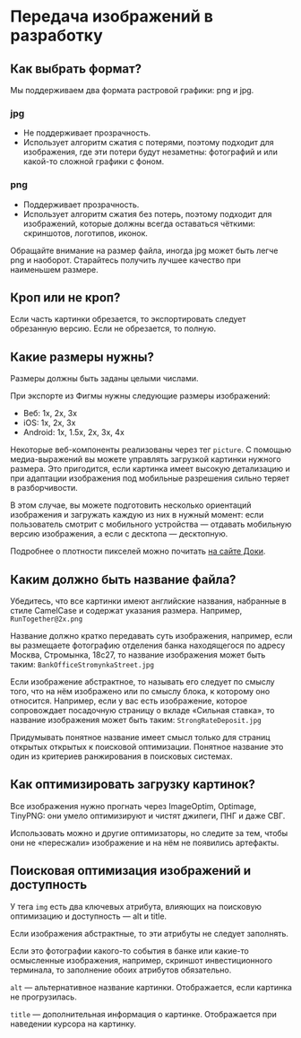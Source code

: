 # Передача изображений в разработку

## Как выбрать формат?

Мы поддерживаем два формата растровой графики: png и jpg.

### jpg

- Не поддерживает прозрачность.
- Использует алгоритм сжатия с потерями, поэтому подходит для изображения, где эти потери будут незаметны: фотографий и или какой-то сложной графики с фоном.

### png

- Поддерживает прозрачность.
- Использует алгоритм сжатия без потерь, поэтому подходит для изображений, которые должны всегда оставаться чёткими: скриншотов, логотипов, иконок.

Обращайте внимание на размер файла, иногда jpg может быть легче png и наоборот. Старайтесь получить лучшее качество при наименьшем размере.

## Кроп или не кроп?

Если часть картинки обрезается, то экспортировать следует обрезанную версию. Если не обрезается, то полную.

## Какие размеры нужны?

Размеры должны быть заданы целыми числами.

При экспорте из Фигмы нужны следующие размеры изображений:

- Веб: 1x, 2x, 3x
- iOS: 1x, 2x, 3x
- Android: 1x, 1.5x, 2x, 3x, 4x

Некоторые веб-компоненты реализованы через тег `picture`. С помощью медиа-выражений вы можете управлять загрузкой картинки нужного размера. Это пригодится, если картинка имеет высокую детализацию и при адаптации изображения под мобильные разрешения сильно теряет в разборчивости.

В этом случае, вы можете подготовить несколько ориентаций изображения и загружать каждую из них в нужный момент: если пользователь смотрит с мобильного устройства — отдавать мобильную версию изображения, а если с десктопа — десктопную.

Подробнее о плотности пикселей можно почитать [на сайте Доки](https://doka.guide/tools/pixel-density/).

## Каким должно быть название файла?

Убедитесь, что все картинки имеют английские названия, набранные в стиле CamelCase и содержат указания размера. Например, `RunTogether@2x.png`

Название должно кратко передавать суть изображения, например, если вы размещаете фотографию отделения банка находящегося по адресу Москва, Стромынка, 18с27, то название изображения может быть таким: `BankOfficeStromynkaStreet.jpg`

Если изображение абстрактное, то называть его следует по смыслу того, что на нём изображено или по смыслу блока, к которому оно относится. Например, если у вас есть изображение, которое сопровождает посадочную страницу о вкладе «Сильная ставка», то название изображения может быть таким: `StrongRateDeposit.jpg`

Придумывать понятное название имеет смысл только для страниц открытых открытых к поисковой оптимизации. Понятное название это один из критериев ранжирования в поисковых системах.

## Как оптимизировать загрузку картинок?

Все изображения нужно прогнать через ImageOptim, Optimage, TinyPNG: они умело оптимизируют и чистят джипеги, ПНГ и даже СВГ.

Использовать можно и другие оптимизаторы, но следите за тем, чтобы они не «пересжали» изображение и на нём не появились артефакты.

## Поисковая оптимизация изображений и доступность

У тега `img` есть два ключевых атрибута, влияющих на поисковую оптимизацию и доступность — alt и title.

Если изображения абстрактные, то эти атрибуты не следует заполнять.

Если это фотографии какого-то события в банке или какие-то осмысленные изображения, например, скриншот инвестиционного терминала, то заполнение обоих атрибутов обязательно.

`alt` — альтернативное название картинки. Отображается, если картинка не прогрузилась.

`title` — дополнительная информация о картинке. Отображается при наведении курсора на картинку.
